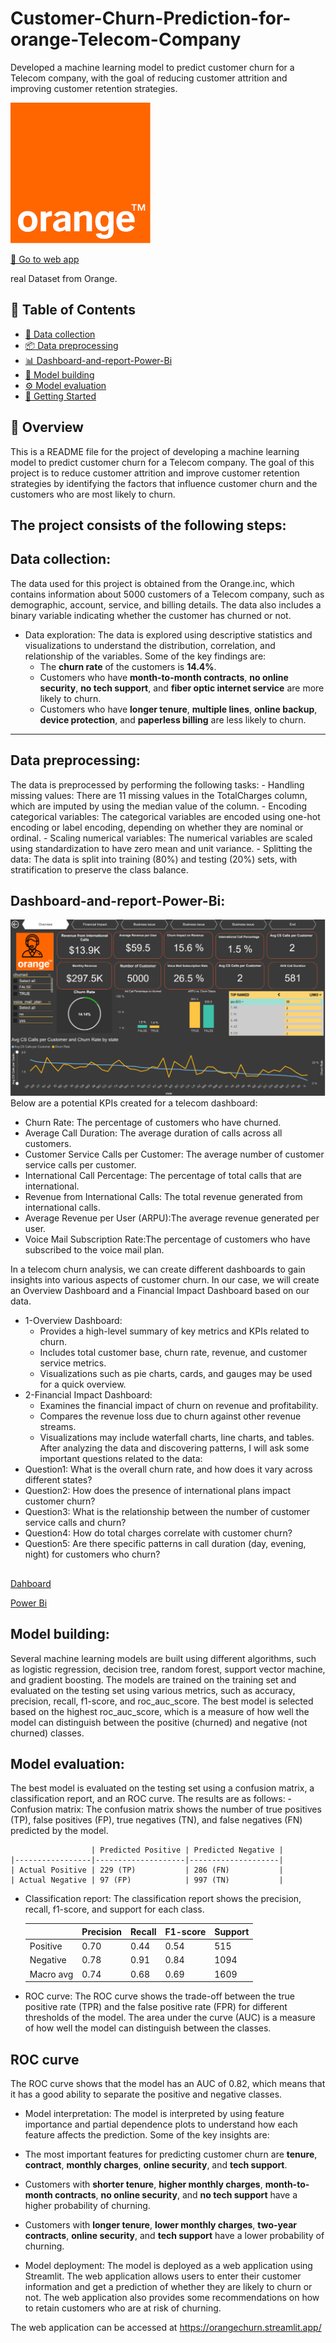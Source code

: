 # Customer-Churn-Prediction-for-orange-Telecom-Company
Developed a machine learning model to predict customer churn for a Telecom company, with the goal of reducing customer attrition and improving customer retention strategies. 

![](orange.png)

[🚀 Go to web app](https://orangechurn.streamlit.app/)

real Dataset from Orange.

## 📖 Table of Contents

- [📍  Data collection](#data-collection)
- [📦 Data preprocessing](#data-preprocessing)
- [📊 Dashboard-and-report-Power-Bi](#dashboard-and-report-power-bi)
- [📂 Model building](#model-building)
- [⚙️ Model evaluation](#model-evaluation)
- [🚀 Getting Started](#-getting-started)

## 📍 Overview

This is a README file for the project of developing a machine learning model to predict customer churn for a Telecom company. The goal of this project is to reduce customer attrition and improve customer retention strategies by identifying the factors that influence customer churn and the customers who are most likely to churn.

The project consists of the following steps:
---
##  Data collection:
The data used for this project is obtained from the Orange.inc, which contains information about 5000 customers of a Telecom company, such as demographic, account, service, and billing details. The data also includes a binary variable indicating whether the customer has churned or not.
- Data exploration: The data is explored using descriptive statistics and visualizations to understand the distribution, correlation, and relationship of the variables. Some of the key findings are:
    - The **churn rate** of the customers is **14.4%**.
    - Customers who have **month-to-month contracts**, **no online security**, **no tech support**, and **fiber optic internet service** are more likely to churn.
    - Customers who have **longer tenure**, **multiple lines**, **online backup**, **device protection**, and **paperless billing** are less likely to churn.
---
## Data preprocessing:
The data is preprocessed by performing the following tasks:
    - Handling missing values: There are 11 missing values in the TotalCharges column, which are imputed by using the median value of the column.
    - Encoding categorical variables: The categorical variables are encoded using one-hot encoding or label encoding, depending on whether they are nominal or ordinal.
    - Scaling numerical variables: The numerical variables are scaled using standardization to have zero mean and unit variance.
    - Splitting the data: The data is split into training (80%) and testing (20%) sets, with stratification to preserve the class balance.
## Dashboard-and-report-Power-Bi:

![](Dashboard/churn.png)
Below are a potential KPIs created for a telecom dashboard:
- Churn Rate:  The percentage of customers who have churned.
- Average Call Duration: The average duration of calls across all customers.
- Customer Service Calls per Customer: The average number of customer service calls per customer.
- International Call Percentage: The percentage of total calls that are international.
- Revenue from International Calls: The total revenue generated from international calls.
- Average Revenue per User (ARPU):The average revenue generated per user.
- Voice Mail Subscription Rate:The percentage of customers who have subscribed to the voice mail plan.

In a telecom churn analysis, we can create different dashboards to gain insights into various aspects of customer churn. In our case, we will create an Overview Dashboard and a Financial Impact Dashboard based on our data.
- 1-Overview Dashboard:
    - Provides a high-level summary of key metrics and KPIs related to churn.
    - Includes total customer base, churn rate, revenue, and customer service metrics.
    - Visualizations such as pie charts, cards, and gauges may be used for a quick overview.
- 2-Financial Impact Dashboard:
    - Examines the financial impact of churn on revenue and profitability.
    - Compares the revenue loss due to churn against other revenue streams.
    - Visualizations may include waterfall charts, line charts, and tables.
After analyzing the data and discovering patterns, I will ask some important questions related to the data:
- Question1: What is the overall churn rate, and how does it vary across different states?
- Question2: How does the presence of international plans impact customer churn?
- Question3: What is the relationship between the number of customer service calls and churn?
- Question4: How do total charges correlate with customer churn?
- Question5: Are there specific patterns in call duration (day, evening, night) for customers who churn?
## 
[Dahboard](Dashboard/churn.pdf)

[Power Bi](Dashboard/churn.pbix)
## Model building:
Several machine learning models are built using different algorithms, such as logistic regression, decision tree, random forest, support vector machine, and gradient boosting. The models are trained on the training set and evaluated on the testing set using various metrics, such as accuracy, precision, recall, f1-score, and roc_auc_score. The best model is selected based on the highest roc_auc_score, which is a measure of how well the model can distinguish between the positive (churned) and negative (not churned) classes.
## Model evaluation: 
The best model is evaluated on the testing set using a confusion matrix, a classification report, and an ROC curve. The results are as follows:
    - Confusion matrix: The confusion matrix shows the number of true positives (TP), false positives (FP), true negatives (TN), and false negatives (FN) predicted by the model.

                      | Predicted Positive | Predicted Negative |
    |-----------------|--------------------|--------------------|
    | Actual Positive | 229 (TP)           | 286 (FN)           |
    | Actual Negative | 97 (FP)            | 997 (TN)           |

- Classification report: The classification report shows the precision, recall, f1-score, and support for each class.

    |       | Precision | Recall | F1-score | Support |
    |-------|-----------|--------|----------|---------|
    | Positive | 0.70      | 0.44   | 0.54     | 515   |
    | Negative | 0.78      | 0.91   | 0.84     | 1094  |
    | Macro avg | 0.74     | 0.68    | 0.69    | 1609  |
    
- ROC curve: The ROC curve shows the trade-off between the true positive rate (TPR) and the false positive rate (FPR) for different thresholds of the model. The area under the curve (AUC) is a measure of how well the model can distinguish between the classes.

## ROC curve

The ROC curve shows that the model has an AUC of 0.82, which means that it has a good ability to separate the positive and negative classes.

- Model interpretation: The model is interpreted by using feature importance and partial dependence plots to understand how each feature affects the prediction. Some of the key insights are:
- The most important features for predicting customer churn are **tenure**, **contract**, **monthly charges**, **online security**, and **tech support**.
- Customers with **shorter tenure**, **higher monthly charges**, **month-to-month contracts**, **no online security**, and **no tech support** have a higher probability of churning.
- Customers with **longer tenure**, **lower monthly charges**, **two-year contracts**, **online security**, and **tech support** have a lower probability of churning.

- Model deployment: The model is deployed as a web application using Streamlit. The web application allows users to enter their customer information and get a prediction of whether they are likely to 
  churn or not. The web application also provides some recommendations on how to retain customers who are at risk of churning.

The web application can be accessed at  https://orangechurn.streamlit.app/


